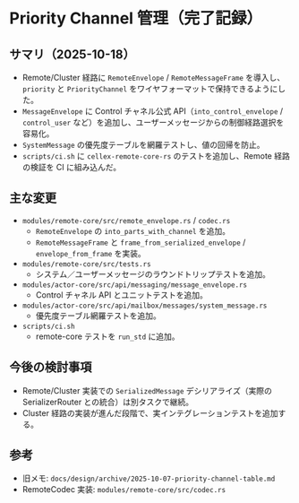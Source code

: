 # Priority Channel 管理（完了記録）

## サマリ（2025-10-18）
- Remote/Cluster 経路に `RemoteEnvelope` / `RemoteMessageFrame` を導入し、`priority` と `PriorityChannel` をワイヤフォーマットで保持できるようにした。
- `MessageEnvelope` に Control チャネル公式 API（`into_control_envelope` / `control_user` など）を追加し、ユーザーメッセージからの制御経路選択を容易化。
- `SystemMessage` の優先度テーブルを網羅テストし、値の回帰を防止。
- `scripts/ci.sh` に `cellex-remote-core-rs` のテストを追加し、Remote 経路の検証を CI に組み込んだ。

## 主な変更
- `modules/remote-core/src/remote_envelope.rs` / `codec.rs`
  - `RemoteEnvelope` の `into_parts_with_channel` を追加。
  - `RemoteMessageFrame` と `frame_from_serialized_envelope` / `envelope_from_frame` を実装。
- `modules/remote-core/src/tests.rs`
  - システム／ユーザーメッセージのラウンドトリップテストを追加。
- `modules/actor-core/src/api/messaging/message_envelope.rs`
  - Control チャネル API とユニットテストを追加。
- `modules/actor-core/src/api/mailbox/messages/system_message.rs`
  - 優先度テーブル網羅テストを追加。
- `scripts/ci.sh`
  - remote-core テストを `run_std` に追加。

## 今後の検討事項
- Remote/Cluster 実装での `SerializedMessage` デシリアライズ（実際の SerializerRouter との統合）は別タスクで継続。
- Cluster 経路の実装が進んだ段階で、実インテグレーションテストを追加する。

## 参考
- 旧メモ: `docs/design/archive/2025-10-07-priority-channel-table.md`
- RemoteCodec 実装: `modules/remote-core/src/codec.rs`
